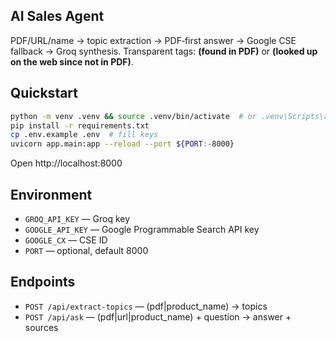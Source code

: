 ## AI Sales Agent 

PDF/URL/name → topic extraction → PDF‑first answer → Google CSE fallback → Groq synthesis.
Transparent tags: **(found in PDF)** or **(looked up on the web since not in PDF)**.

## Quickstart
```bash
python -m venv .venv && source .venv/bin/activate  # or .venv\Scripts\activate on Windows
pip install -r requirements.txt
cp .env.example .env  # fill keys
uvicorn app.main:app --reload --port ${PORT:-8000}
```

Open http://localhost:8000

## Environment
- `GROQ_API_KEY` — Groq key
- `GOOGLE_API_KEY` — Google Programmable Search API key
- `GOOGLE_CX` — CSE ID
- `PORT` — optional, default 8000

## Endpoints
- `POST /api/extract-topics` — (pdf|product_name) → topics
- `POST /api/ask` — (pdf|url|product_name) + question → answer + sources
